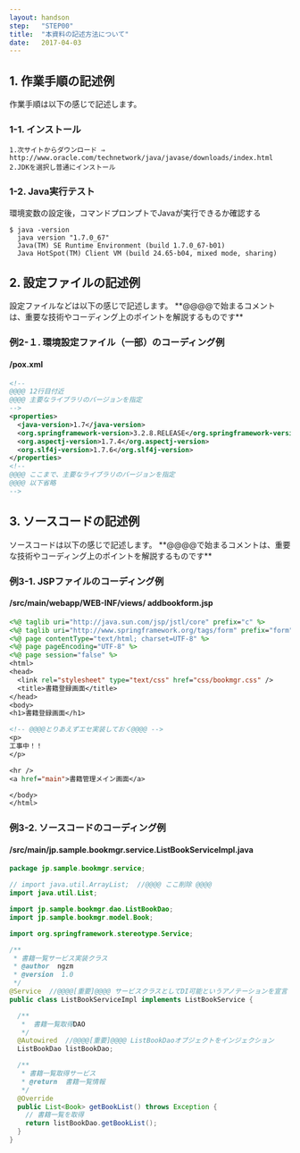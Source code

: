 ```yaml
---
layout: handson
step:   "STEP00"
title:  "本資料の記述方法について"
date:   2017-04-03
---
```

<h2 class="handson">1. 作業手順の記述例</h2>

作業手順は以下の感じで記述します。

### 1-1. インストール

```
1.次サイトからダウンロード ⇒ http://www.oracle.com/technetwork/java/javase/downloads/index.html
2.JDKを選択し普通にインストール
```

### 1-2. Java実行テスト
環境変数の設定後，コマンドプロンプトでJavaが実行できるか確認する

```
$ java -version
  java version "1.7.0_67"
  Java(TM) SE Runtime Environment (build 1.7.0_67-b01)
  Java HotSpot(TM) Client VM (build 24.65-b04, mixed mode, sharing)
```

<h2 class="handson">2. 設定ファイルの記述例</h2>
設定ファイルなどは以下の感じで記述します。  
**@@@@で始まるコメントは、重要な技術やコーディング上のポイントを解説するものです**

### 例2-１. 環境設定ファイル（一部）のコーディング例
#### /pox.xml

```xml
<!--
@@@@ 12行目付近 
@@@@ 主要なライブラリのバージョンを指定
-->
<properties>
  <java-version>1.7</java-version>
  <org.springframework-version>3.2.8.RELEASE</org.springframework-version>
  <org.aspectj-version>1.7.4</org.aspectj-version>
  <org.slf4j-version>1.7.6</org.slf4j-version>
</properties>
<!--
@@@@ ここまで、主要なライブラリのバージョンを指定
@@@@ 以下省略
-->
```

<h2 class="handson">3. ソースコードの記述例</h2>
ソースコードは以下の感じで記述します。  
**@@@@で始まるコメントは、重要な技術やコーディング上のポイントを解説するものです**

### 例3-1. JSPファイルのコーディング例
#### /src/main/webapp/WEB-INF/views/ addbookform.jsp

```jsp
<%@ taglib uri="http://java.sun.com/jsp/jstl/core" prefix="c" %>
<%@ taglib uri="http://www.springframework.org/tags/form" prefix="form" %>
<%@ page contentType="text/html; charset=UTF-8" %>
<%@ page pageEncoding="UTF-8" %>
<%@ page session="false" %>
<html>
<head>
  <link rel="stylesheet" type="text/css" href="css/bookmgr.css" />
  <title>書籍登録画面</title>
</head>
<body>
<h1>書籍登録画面</h1>

<!-- @@@@とりあえずエセ実装しておく@@@@ -->
<p>
工事中！！
</p>

<hr />
<a href="main">書籍管理メイン画面</a>

</body>
</html>
```

### 例3-2. ソースコードのコーディング例
#### /src/main/jp.sample.bookmgr.service.ListBookServiceImpl.java

```java
package jp.sample.bookmgr.service;

// import java.util.ArrayList;  //@@@@ ここ削除 @@@@
import java.util.List;

import jp.sample.bookmgr.dao.ListBookDao;
import jp.sample.bookmgr.model.Book;

import org.springframework.stereotype.Service;

/**
 * 書籍一覧サービス実装クラス
 * @author  ngzm
 * @version  1.0
 */
@Service  //@@@@[重要]@@@@ サービスクラスとしてDI可能というアノテーションを宣言
public class ListBookServiceImpl implements ListBookService {

  /**
   *  書籍一覧取得DAO
   */
  @Autowired  //@@@@[重要]@@@@ ListBookDaoオブジェクトをインジェクション
  ListBookDao listBookDao;

  /**
   * 書籍一覧取得サービス
   * @return  書籍一覧情報
   */
  @Override
  public List<Book> getBookList() throws Exception {
    // 書籍一覧を取得
    return listBookDao.getBookList();
  }
}
```
